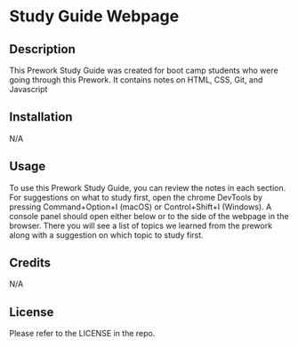 # Study Guide Webpage

## Description

This Prework Study Guide was created for boot camp students who were going through this Prework. It contains notes on HTML, CSS, Git, and Javascript

## Installation

N/A

## Usage

To use this Prework Study Guide, you can review the notes in each section. For suggestions on what to study first, open the chrome DevTools by pressing Command+Option+I (macOS) or Control+Shift+I (Windows). A console panel should open either below or to the side of the webpage in the browser. There you will see a list of topics we learned from the prework along with a suggestion on which topic to study first.

## Credits

N/A

## License

Please refer to the LICENSE in the repo.
